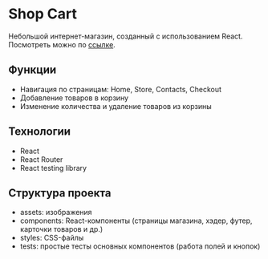 # Shop Cart

Небольшой интернет-магазин, созданный с использованием React. Посмотреть можно по [ссылке](https://incomparable-crumble-6fd62b.netlify.app/).

## Функции

- Навигация по страницам: Home, Store, Contacts, Checkout
- Добавление товаров в корзину
- Изменение количества и удаление товаров из корзины

## Технологии

- React
- React Router
- React testing library

## Структура проекта

- assets: изображения
- components: React-компоненты (страницы магазина, хэдер, футер, карточки товаров и др.)
- styles: CSS-файлы
- tests: простые тесты основных компонентов (работа полей и кнопок)


